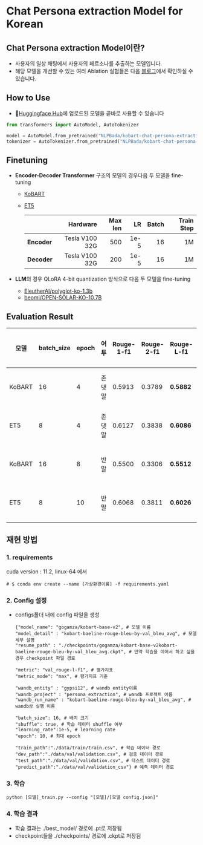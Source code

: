 # Chat Persona extraction Model for Korean

## Chat Persona extraction Model이란?

- 사용자의 일상 채팅에서 사용자의 페르소나를 추출하는 모델입니다.
- 해당 모델을 개선할 수 있는 여러 Ablation 실험들은 다음 [블로그](https://blog.naver.com/gypsi12/223396121146)에서 확인하실 수 있습니다.

## How to Use
- 🤗[Huggingface Hub](https://huggingface.co/NLPBada/kobart-chat-persona-extraction-v2)에 업로드된 모델을 곧바로 사용할 수 있습니다
```python
from transformers import AutoModel, AutoTokenizer

model = AutoModel.from_pretrained("NLPBada/kobart-chat-persona-extraction-v2")
tokenizer = AutoTokenizer.from_pretrained("NLPBada/kobart-chat-persona-extraction-v2")
```


## Finetuning
- **Encoder-Decoder Transformer** 구조의 모델의 경우다음 두 모델을 fine-tuning
  - [KoBART](https://huggingface.co/gogamza/kobart-base-v2)
  - [ET5](https://aiopen.etri.re.kr/et5Model)


    |                         | Hardware | Max len |   LR | Batch | Train Step |
    | :---------------------- | -------: | ------: | ---: | ----: | ---------: |
    | **Encoder** | Tesla V100 32G   |    500 | 1e-5 |    16 |         1M |
    | **Decoder** | Tesla V100 32G   |    200 | 1e-5 |    16 |         1M |

- **LLM**의 경우 QLoRA 4-bit quantization 방식으로 다음 두 모델을 fine-tuning
  - [EleutherAI/polyglot-ko-1.3b](https://huggingface.co/EleutherAI/polyglot-ko-1.3b)
  - [beomi/OPEN-SOLAR-KO-10.7B](https://huggingface.co/beomi/OPEN-SOLAR-KO-10.7B)

## Evaluation Result

| 모델 | batch_size | epoch | 어투 | Rouge-1-f1 | Rouge-2-f1 | Rouge-L-f1 | BLEU | 전체 데이터셋 개수 | 데이터셋 |
| --- | --- | --- | ----- | --- | --- | --- | --- | --- | --- |
| KoBART | 16 | 4 | 존댓말 | 0.5913 | 0.3789 | **0.5882** | 0.4493 | 41316 | [데이터셋](https://www.aihub.or.kr/aihubdata/data/view.do?currMenu=115&topMenu=100&dataSetSn=71630)
| ET5 | 8 | 4 | 존댓말 | 0.6127 | 0.3838 | **0.6086** | 0.4248 | 41316 | [데이터셋](https://www.aihub.or.kr/aihubdata/data/view.do?currMenu=115&topMenu=100&dataSetSn=71630)
| KoBART | 16 | 8 | 반말 | 0.5500 | 0.3306 | **0.5512** | 0.4373 | 10328 | [데이터셋](https://huggingface.co/datasets/NLPBada/korean-persona-chat-dataset-v2)
| ET5 | 8 | 10 | 반말 | 0.6068 | 0.3811 | **0.6026** | 0.4218 | 10328 | [데이터셋](https://huggingface.co/datasets/NLPBada/korean-persona-chat-dataset-v2)

## 재현 방법

### 1. requirements
cuda version : 11.2, linux-64 에서
```
# $ conda env create --name [가상환경이름] -f requirements.yaml
```

### 2. Config 설정
- configs폴더 내에 config 파일을 생성
  ```
  {"model_name": "gogamza/kobart-base-v2", # 모델 이름
  "model_detail" : "kobart-baeline-rouge-bleu-by-val_bleu_avg", # 모델 세부 설명
  "resume_path" : "./checkpoints/gogamza/kobart-base-v2kobart-baeline-rouge-bleu-by-val_bleu_avg.ckpt", # 만약 학습을 이어서 하고 싶을 경우 checkpoint 파일 경로
  
  "metric": "val_rouge-l-f1", # 평가지표
  "metric_mode": "max", # 평가지표 기준

  "wandb_entity" : "gypsi12", # wandb entity이름
  "wandb_project" : "persona_extraction", # wandb 프로젝트 이름
  "wandb_run_name" : "kobart-baeline-rouge-bleu-by-val_bleu_avg", # wandb상 실행 이름
  
  "batch_size": 16, # 배치 크기
  "shuffle": true, # 학습 데이터 shuffle 여부
  "learning_rate":1e-5, # learning rate
  "epoch": 10, # 최대 epoch
  
  "train_path":"./data/train/train.csv", # 학습 데이터 경로
  "dev_path":"./data/val/validation.csv", # 검증 데이터 경로
  "test_path":"./data/val/validation.csv", # 테스트 데이터 경로
  "predict_path":"./data/val/validation_csv"} # 예측 데이터 경로
  ```

### 3. 학습
```
python [모델]_train.py --config "[모델]/[모델 config.json]"
```

### 4. 학습 결과
- 학습 결과는 ./best_model/ 경로에 .pt로 저장됨
- checkpoint들을 ./checkpoints/ 경로에 .ckpt로 저장됨
